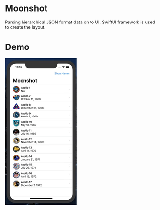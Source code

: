 # Moonshot

Parsing hierarchical JSON format data on to UI. SwiftUI framework is used to create the layout. 

# Demo
![demo.gif](demo.gif)
